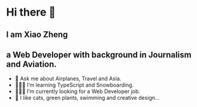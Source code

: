 
# Hi there 👋

## I am Xiao Zheng 
## a Web Developer with background in Journalism and Aviation.

- 💬  Ask me about Airplanes, Travel and Asia. 
- 🏄🏼‍♀️  I’m learning TypeScript and Snowboarding.
- 👩🏻‍💻  I’m currently looking for a Web Developer job.
- 💚  I like cats, green plants, swimming and creative design...

